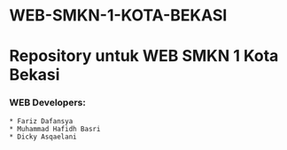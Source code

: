 # WEB-SMKN-1-KOTA-BEKASI

# **Repository untuk WEB SMKN 1 Kota Bekasi**

### WEB Developers:
    * Fariz Dafansya
    * Muhammad Hafidh Basri
    * Dicky Asqaelani
